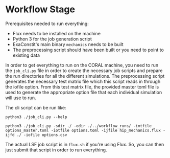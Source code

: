 # Workflow Stage
Prerequisites needed to run everything:
- Flux needs to be installed on the machine
- Python 3 for the job generation script
- ExaConstit's main binary `mechanics` needs to be built
- The preprocessing script should have been built or you need to point to existing data

In order to get everything to run on the CORAL machine, you need to run the `job_cli.py` file in order to create the necessary job scripts and prepare the run directories for all the different simulations. The preprocessing script generates the necessary test matrix file which this script reads in through the iofile option. From this test matrix file, the provided master toml file is used to generate the appropriate option file that each individual simulation will use to run.

The cli script can be run like:

```
python3 ./job_cli.py --help

python3 ./job_cli.py -sdir ./ -odir ./../workflow_runs/ -imtfile options_master.toml -iotfile options.toml -ijfile hip_mechanics.flux -ijfd ./ -iofile options.csv
```

The actual LSF job script is in `flux.sh` if you're using Flux. So, you can then just submit that script in order to run everything.

